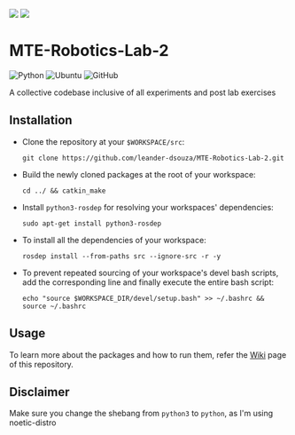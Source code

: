 <img src="https://img.shields.io/badge/license-MIT-green&style=plastic"> <img src="https://img.shields.io/badge/noetic-passing-green&style=plastic">

# MTE-Robotics-Lab-2

![Python](https://img.shields.io/badge/-Python-black?style=plastic&logo=Python)
<img alt="Ubuntu" src="https://img.shields.io/badge/-Ubuntu-E95420?style=plastic&logo=Ubuntu&logoColor=white">
<img alt="GitHub" src="https://img.shields.io/badge/-GitHub-181717?style=plastic&logo=GitHub">

A collective codebase inclusive of all experiments and post lab exercises

## Installation

* Clone the repository at your `$WORKSPACE/src`:

      git clone https://github.com/leander-dsouza/MTE-Robotics-Lab-2.git
      
* Build the newly cloned packages at the root of your workspace:

      cd ../ && catkin_make
      
* Install `python3-rosdep` for resolving your workspaces' dependencies:

      sudo apt-get install python3-rosdep
      
* To install all the dependencies of your workspace:

      rosdep install --from-paths src --ignore-src -r -y   

* To prevent repeated sourcing of your workspace's devel bash scripts, add the corresponding line and finally execute the entire bash script:

      echo "source $WORKSPACE_DIR/devel/setup.bash" >> ~/.bashrc && source ~/.bashrc

## Usage       

To learn more about the packages and how to run them, refer the [Wiki](https://github.com/leander-dsouza/MTE-Robotics-Lab-2/wiki) page of this repository.

## Disclaimer

Make sure you change the shebang from `python3` to `python`, as I'm using noetic-distro

